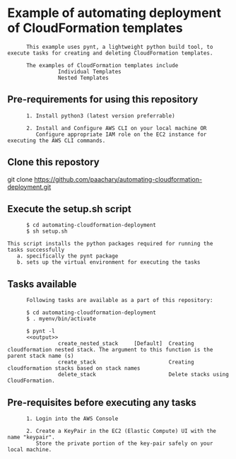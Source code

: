 #       Example of automating deployment of CloudFormation templates

          This example uses pynt, a lightweight python build tool, to execute tasks for creating and deleting CloudFormation templates.
          
          The examples of CloudFormation templates include 
                    Individual Templates
                    Nested Templates

## Pre-requirements for using this repository

          1. Install python3 (latest version preferrable)

          2. Install and Configure AWS CLI on your local machine OR 
             Configure appropriate IAM role on the EC2 instance for executing the AWS CLI commands.

## Clone this repostory

git clone https://github.com/paachary/automating-cloudformation-deployment.git

## Execute the setup.sh script
          
          $ cd automating-cloudformation-deployment 
          $ sh setup.sh
          
    This script installs the python packages required for running the tasks successfully
       a. specifically the pynt package
       b. sets up the virtual environment for executing the tasks

## Tasks available

          Following tasks are available as a part of this repository:
          
          $ cd automating-cloudformation-deployment 
          $ . myenv/bin/activate
          
          $ pynt -l
          <<output>>
                    create_nested_stack     [Default]  Creating cloudformation nested stack. The argument to this function is the parent stack name (s) 
                    create_stack                       Creating cloudformation stacks based on stack names 
                    delete_stack                       Delete stacks using CloudFormation.
          
## Pre-requisites before executing any tasks
          
          1. Login into the AWS Console
          
          2. Create a KeyPair in the EC2 (Elastic Compute) UI with the name "keypair".
             Store the private portion of the key-pair safely on your local machine.
          


